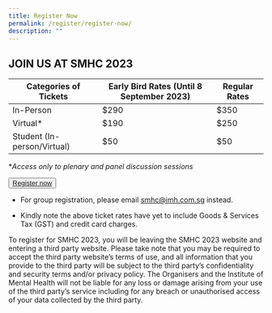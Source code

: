 ```yaml
---
title: Register Now
permalink: /register/register-now/
description: ""
---
```

## JOIN US AT SMHC 2023


| Categories of Tickets | Early Bird Rates (Until 8 September 2023) | Regular Rates |
| -------- | -------- | -------- |
| In-Person     | $290     | $350     |
| Virtual*     | $190     | $250     |
| Student (In-person/Virtual)     | $50     | $50     |

**Access only to plenary and panel discussion sessions*

<button class="my-button"><a href="https://events.miceneurol.com/singapore-mental-health-conference-2023/register/Site/Register">Register now</a></button>

* For group registration, please email smhc@imh.com.sg instead.

* Kindly note the above ticket rates have yet to include Goods &amp; Services Tax (GST) and credit card charges. 

To register for SMHC 2023, you will be leaving the SMHC 2023 website and entering a third party website. Please take note that you may be required to accept the third party website’s terms of use, and all information that you provide to the third party will be subject to the third party’s confidentiality and security terms and/or privacy policy. The Organisers and the Institute of Mental Health will not be liable for any loss or damage arising from your use of the third party’s service including for any breach or unauthorised access of your data collected by the third party.